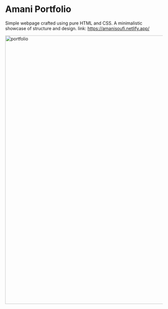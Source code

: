 # Amani Portfolio

Simple webpage crafted using pure HTML and CSS. A minimalistic showcase of structure and design.
link: https://amanisoufi.netlify.app/

 <img width="858" alt="portfolio" src="https://github.com/user-attachments/assets/d2e2dc04-6d5c-4215-a8d8-f8cc9566528f" />

